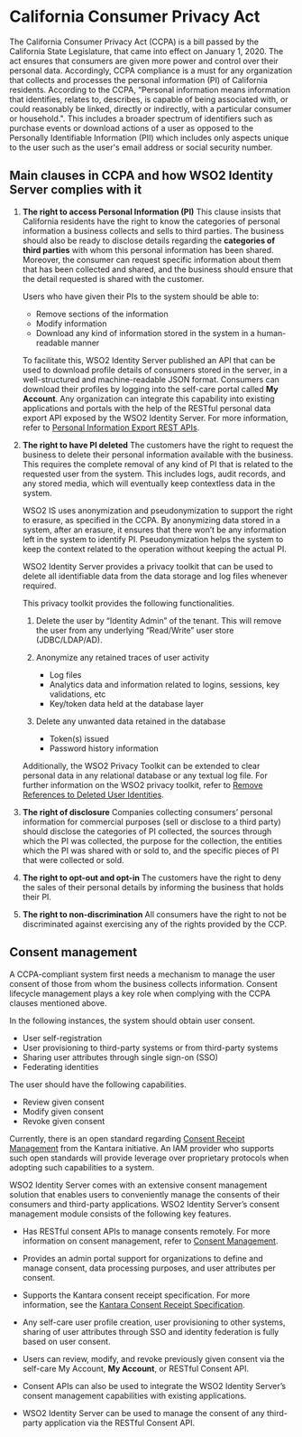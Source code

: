 # California Consumer Privacy Act

The California Consumer Privacy Act (CCPA) is a bill passed by the California State Legislature, that came into effect on January 1, 2020. The act ensures that consumers are given more power and control over their personal data. Accordingly, CCPA compliance is a must for any organization that collects and processes the personal information (PI) of California residents.
According to the CCPA, “Personal information means information that identifies, relates to, describes, is capable of being associated with, or could reasonably be linked, directly or indirectly, with a particular consumer or household.".
This includes a broader spectrum of identifiers such as purchase events or download actions of a user as opposed to the Personally Identifiable Information (PII) which includes only aspects unique to the user such as the user's email address or social security number. 

## Main clauses in CCPA and how WSO2 Identity Server complies with it

1. **The right to access Personal Information (PI)**
    This clause insists that California residents have the right to know the categories of personal information a business collects and sells to third parties.
    The business should also be ready to disclose details regarding the **categories of third parties** with whom this personal information has been shared.
    Moreover, the consumer can request specific information about them that has been collected and shared, and the business should ensure that the detail requested is shared with the customer.

    Users who have given their PIs to the system should be able to:

    - Remove sections of the information
    - Modify information
    - Download any kind of information stored in the system in a human-readable manner

    To facilitate this, WSO2 Identity Server published an API that can be used to download profile details of consumers stored in the server, in a well-structured and machine-readable JSON format. Consumers can download their profiles by logging into the self-care portal called **My Account**.
    Any organization can integrate this capability into existing applications and portals with the help of the RESTful personal data export API exposed by the WSO2 Identity Server. For more information, refer to [Personal Information Export REST APIs]({{base_path}}/apis/use-the-personal-information-export-rest-apis).

2. **The right to have PI deleted**
    The customers have the right to request the business to delete their personal information available with the business.
    This requires the complete removal of any kind of PI that is related to the requested user from the system.
    This includes logs, audit records, and any stored media, which will eventually keep contextless data in the system.

    WSO2 IS uses anonymization and pseudonymization to support the right to erasure, as specified in the CCPA.
    By anonymizing data stored in a system, after an erasure, it ensures that there won’t be any information left in the system to identify PI.
    Pseudonymization helps the system to keep the context related to the operation without keeping the actual PI.

    WSO2 Identity Server provides a privacy toolkit that can be used to delete all identifiable data from the data storage and log files whenever required.

    This privacy toolkit provides the following functionalities.

    1. Delete the user by “Identity Admin” of the tenant. This will remove the user from any underlying “Read/Write” user store (JDBC/LDAP/AD).
    2. Anonymize any retained traces of user activity
         - Log files
         - Analytics data and information related to logins, sessions, key validations, etc
         - Key/token data held at the database layer

    3. Delete any unwanted data retained in the database
         - Token(s) issued
         - Password history information

    Additionally, the WSO2 Privacy Toolkit can be extended to clear personal data in any relational database or any textual log file.
    For further information on the WSO2 privacy toolkit, refer to [Remove References to Deleted User Identities]({{base_path}}/deploy/remove-references-to-deleted-user-identities).

3. **The right of disclosure**
    Companies collecting consumers’ personal information for commercial purposes (sell or disclose to a third party) should disclose the categories of PI collected, the sources through which the PI was collected, the purpose for the collection, the entities which the PI was shared with or sold to, and the specific pieces of PI that were collected or sold.

4. **The right to opt-out and opt-in**
    The customers have the right to deny the sales of their personal details by informing the business that holds their PI.  

5. **The right to non-discrimination**
    All consumers have the right to not be discriminated against exercising any of the rights provided by the CCP.

## Consent management

A CCPA-compliant system first needs a mechanism to manage the user consent of those from whom the business collects information. Consent lifecycle management plays a key role when complying with the CCPA clauses mentioned above.

In the following instances, the system should obtain user consent.

- User self-registration
- User provisioning to third-party systems or from third-party systems
- Sharing user attributes through single sign-on (SSO)
- Federating identities

The user should have the following capabilities.

- Review given consent
- Modify given consent
- Revoke given consent

Currently, there is an open standard regarding [Consent Receipt Management](https://kantarainitiative.org/confluence/display/infosharing/Consent+Receipt+Specification) from the Kantara initiative. An IAM provider who supports such open standards will provide leverage over proprietary protocols when adopting such capabilities to a system.

WSO2 Identity Server comes with an extensive consent management solution that enables users to conveniently manage the consents of their consumers and third-party applications. WSO2 Identity Server’s consent management module consists of the following key features.

- Has RESTful consent APIs to manage consents remotely. For more information on consent management, refer to [Consent Management]({{base_path}}/references/concepts/consent-management/).

- Provides an admin portal support for organizations to define and manage consent, data processing purposes, and user attributes per consent.

- Supports the Kantara consent receipt specification. For more information, see the [Kantara Consent Receipt Specification](https://kantarainitiative.org/confluence/display/infosharing/Consent+Receipt+Specification).

- Any self-care user profile creation, user provisioning to other systems, sharing of user attributes through SSO and identity federation is fully based on user consent.

- Users can review, modify, and revoke previously given consent via the self-care My Account, **My Account**, or RESTful Consent API.

- Consent APIs can also be used to integrate the WSO2 Identity Server’s consent management capabilities with existing applications.

- WSO2 Identity Server can be used to manage the consent of any third-party application via the RESTful Consent API.
